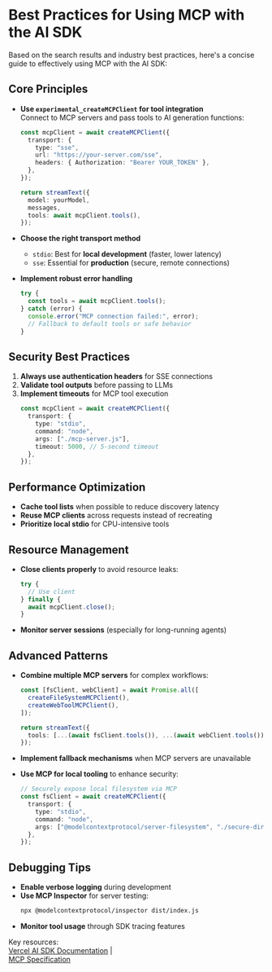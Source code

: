 # Best Practices for Using MCP with the AI SDK

Based on the search results and industry best practices, here's a concise guide to effectively using MCP with the AI SDK:

## Core Principles

- **Use `experimental_createMCPClient` for tool integration**  
  Connect to MCP servers and pass tools to AI generation functions:

  ```typescript
  const mcpClient = await createMCPClient({
    transport: {
      type: "sse",
      url: "https://your-server.com/sse",
      headers: { Authorization: "Bearer YOUR_TOKEN" },
    },
  });

  return streamText({
    model: yourModel,
    messages,
    tools: await mcpClient.tools(),
  });
  ```

- **Choose the right transport method**

  - `stdio`: Best for **local development** (faster, lower latency)
  - `sse`: Essential for **production** (secure, remote connections)

- **Implement robust error handling**
  ```typescript
  try {
    const tools = await mcpClient.tools();
  } catch (error) {
    console.error("MCP connection failed:", error);
    // Fallback to default tools or safe behavior
  }
  ```

## Security Best Practices

1. **Always use authentication headers** for SSE connections
2. **Validate tool outputs** before passing to LLMs
3. **Implement timeouts** for MCP tool execution
   ```typescript
   const mcpClient = await createMCPClient({
     transport: {
       type: "stdio",
       command: "node",
       args: ["./mcp-server.js"],
       timeout: 5000, // 5-second timeout
     },
   });
   ```

## Performance Optimization

- **Cache tool lists** when possible to reduce discovery latency
- **Reuse MCP clients** across requests instead of recreating
- **Prioritize local stdio** for CPU-intensive tools

## Resource Management

- **Close clients properly** to avoid resource leaks:
  ```typescript
  try {
    // Use client
  } finally {
    await mcpClient.close();
  }
  ```
- **Monitor server sessions** (especially for long-running agents)

## Advanced Patterns

- **Combine multiple MCP servers** for complex workflows:

  ```typescript
  const [fsClient, webClient] = await Promise.all([
    createFileSystemMCPClient(),
    createWebToolMCPClient(),
  ]);

  return streamText({
    tools: [...(await fsClient.tools()), ...(await webClient.tools())],
  });
  ```

- **Implement fallback mechanisms** when MCP servers are unavailable
- **Use MCP for local tooling** to enhance security:
  ```typescript
  // Securely expose local filesystem via MCP
  const fsClient = await createMCPClient({
    transport: {
      type: "stdio",
      command: "node",
      args: ["@modelcontextprotocol/server-filesystem", "./secure-dir"],
    },
  });
  ```

## Debugging Tips

- **Enable verbose logging** during development
- **Use MCP Inspector** for server testing:
  ```bash
  npx @modelcontextprotocol/inspector dist/index.js
  ```
- **Monitor tool usage** through SDK tracing features

Key resources:  
[Vercel AI SDK Documentation](https://vercel.com/blog/ai-sdk-4-2) |  
[MCP Specification](https://www.getzep.com/ai-agents/developer-guide-to-mcp)

